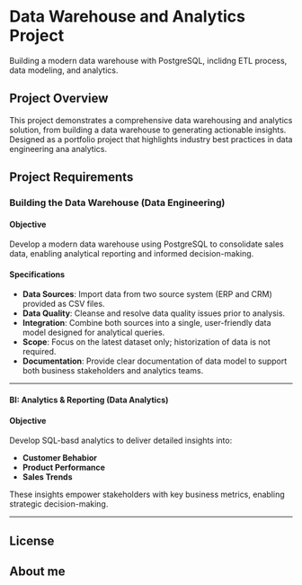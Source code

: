 # Data Warehouse and Analytics Project
Building a modern data warehouse with PostgreSQL, inclidng ETL process, data modeling, and analytics.

## Project Overview
This project demonstrates a comprehensive data warehousing and analytics solution, from building a data warehouse to generating actionable insights. Designed as a portfolio project that highlights industry best practices in data engineering ana analytics.

## Project Requirements
### Building the Data Warehouse (Data Engineering)

#### Objective
Develop a modern data warehouse using PostgreSQL to consolidate sales data, enabling analytical reporting and informed decision-making.

#### **Specifications**
- **Data Sources**: Import data from two source system (ERP and CRM) provided as CSV files.
- **Data Quality**: Cleanse and resolve data quality issues prior to analysis.
- **Integration**: Combine both sources into a single, user-friendly data model designed for analytical queries.
- **Scope**: Focus on the latest dataset only; historization of data is not required.
- **Documentation**: Provide clear documentation of data model to support both business stakeholders and analytics teams.

---

#### BI: Analytics & Reporting (Data Analytics)

#### Objective 
Develop SQL-basd analytics to deliver detailed insights into:
- **Customer Behabior**
- **Product Performance**
- **Sales Trends**

These insights empower stakeholders with key business metrics, enabling strategic decision-making.

---
## License

## About me
